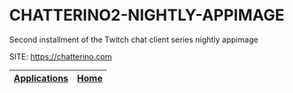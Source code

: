 # CHATTERINO2-NIGHTLY-APPIMAGE
 
 Second installment of the Twitch chat client series
 nightly appimage
 
 SITE: https://chatterino.com

 | [Applications](https://portable-linux-apps.github.io/apps.html) | [Home](https://portable-linux-apps.github.io)
 | --- | --- |
